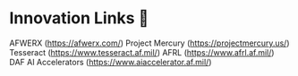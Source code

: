 # Innovation Links 🔗

AFWERX (https://afwerx.com/) 
Project Mercury (https://projectmercury.us/)
Tesseract (https://www.tesseract.af.mil/) 
AFRL (https://www.afrl.af.mil/) 
DAF AI Accelerators (https://www.aiaccelerator.af.mil/)
